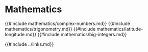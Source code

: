 # Mathematics

{{#include mathematics/complex-numbers.md}}
{{#include mathematics/trigonometry.md}}
{{#include mathematics/latitude-longitude.md}}
{{#include mathematics/big-integers.md}}

{{#include ../links.md}}
